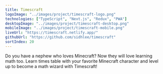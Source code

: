 ```yaml
---
title: Timescraft
logoImage: "../images/project/timescraft-logo.png"
technologies: ["TypeScript", "Next.js", "Redux", "PWA"]
desktopImage: "../images/project/timescraft-desktop.png"
mobileImage: "../images/project/timescraft-mobile.png"
liveUrl: "https://timescraft.netlify.app/"
githubUrl: "https://github.com/sidhlee/timescraft"
sortIndex: 20
---
```


Do you have a nephew who loves Minecraft? Now they will love learning math too. Learn times table with your favorite Minecraft character and level up to become a math wizard with Timescraft!
